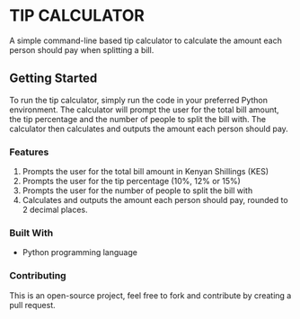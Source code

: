 # TIP CALCULATOR

A simple command-line based tip calculator to calculate the amount each person should pay when splitting a bill.
## Getting Started

To run the tip calculator, simply run the code in your preferred Python environment. The calculator will prompt the user for the total bill amount, the tip percentage and the number of people to split the bill with. The calculator then calculates and outputs the amount each person should pay.
### Features

1. Prompts the user for the total bill amount in Kenyan Shillings (KES)
2. Prompts the user for the tip percentage (10%, 12% or 15%)
3. Prompts the user for the number of people to split the bill with
4. Calculates and outputs the amount each person should pay, rounded to 2 decimal places.

### Built With

+ Python programming language

### Contributing

This is an open-source project, feel free to fork and contribute by creating a pull request.